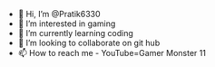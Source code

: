 - 👋 Hi, I’m @Pratik6330
- 👀 I’m interested in gaming
- 🌱 I’m currently learning coding
- 💞️ I’m looking to collaborate on git hub
- 📫 How to reach me - YouTube=Gamer Monster 11

<!---
Pratik6330/Pratik6330 is a ✨ special ✨ repository because its `README.md` (this file) appears on your GitHub profile.
You can click the Preview link to take a look at your changes.
--->
